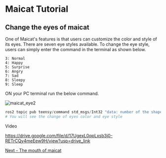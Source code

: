 # Maicat Tutorial
## Change the eyes of maicat

One of Maicat's features is that users can customize the color and style of its eyes. There are seven eye styles available. To change the eye style, users can simply enter the command in the terminal as shown below.

    3: Normal
    4: Happy
    5: Surprise
    6: Angry
    7: Sad
    8: Sleepy
    9: Sleep

ON your PC terminal run the below command.

![maicat_eye2](https://github.com/macroact/maicat_tutorial/assets/106013071/24834d04-b48a-4f39-8291-01b1f401a926)


```python
ros2 topic pub teensy/command std_msgs/Int32 "data: number of the shape of eye you need"
# You will see the change of eyes color and eye style
```

Video

https://drive.google.com/file/d/17UgexL0qpLxsb3j0-RETrCQy4meEew9H/view?usp=drive_link

[Next - The mouth of maicat](../03_maicat_mouth/README.md)
